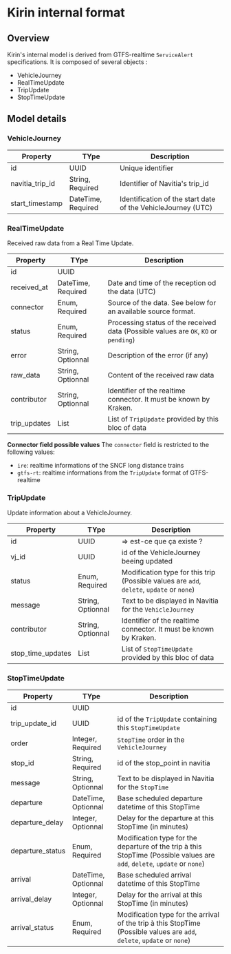 # Kirin internal format

## Overview
Kirin's internal model is derived from GTFS-realtime `ServiceAlert` specifications.
It is composed of several objects : 
- VehicleJourney
- RealTimeUpdate
- TripUpdate
- StopTimeUpdate

## Model details
### VehicleJourney
Property | TYpe | Description
--- | --- | ---
id | UUID | Unique identifier
navitia_trip_id | String, Required | Identifier of Navitia's trip_id
start_timestamp | DateTime, Required | Identification of the start date of the VehicleJourney (UTC)

### RealTimeUpdate
Received raw data from a Real Time Update.

Property | TYpe | Description
--- | --- | ---
id | UUID | 
received_at | DateTime, Required | Date and time of the reception od the data (UTC)
connector | Enum, Required | Source of the data. See below for an available source format.
status | Enum, Required | Processing status of the received data (Possible values are `OK`, `KO` or `pending`)
error | String, Optionnal | Description of the error (if any)
raw_data | String, Optionnal | Content of the received raw data
contributor | String, Optionnal | Identifier of the realtime connector. It must be known by Kraken.
trip_updates | List | List of `TripUpdate` provided by this bloc of data

**Connector field possible values**
The `connector` field is restricted to the following values:
- `ire`: realtime informations of the SNCF long distance trains 
- `gtfs-rt`: realtime informations from the `TripUpdate` format of GTFS-realtime

### TripUpdate
Update information about a VehicleJourney. 

Property | TYpe | Description
--- | --- | ---
id | UUID | => est-ce que ça existe ?
vj_id | UUID | id of the VehicleJourney beeing updated
status | Enum, Required | Modification type for this trip (Possible values are `add`, `delete`, `update` or `none`)
message | String, Optionnal | Text to be displayed in Navitia for the `VehicleJourney`
contributor | String, Optionnal | Identifier of the realtime connector. It must be known by Kraken.
stop_time_updates | List | List of `StopTimeUpdate` provided by this bloc of data

### StopTimeUpdate
Property | TYpe | Description
--- | --- | ---
id | UUID | 
trip_update_id | UUID | id of the `TripUpdate` containing this `StopTimeUpdate`
order | Integer, Required | `StopTime` order in the `VehicleJourney`
stop_id | String, Required | id of the stop_point in navitia
message | String, Optionnal | Text to be displayed in Navitia for the `StopTime`
departure | DateTime, Optionnal | Base scheduled departure datetime of this StopTime
departure_delay | Integer, Optionnal | Delay for the departure at this StopTime (in minutes)
departure_status | Enum, Required | Modification type for the departure of the trip à this StopTime (Possible values are `add`, `delete`, `update` or `none`)
arrival | DateTime, Optionnal | Base scheduled arrival datetime of this StopTime
arrival_delay | Integer, Optionnal | Delay for the arrival at this StopTime (in minutes)
arrival_status | Enum, Required | Modification type for the arrival of the trip à this StopTime (Possible values are `add`, `delete`, `update` or `none`)